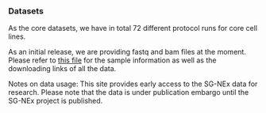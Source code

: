 ### Datasets

  As the core datasets, we have in total 72 different protocol runs for core cell lines. 
  
  As an initial release, we are providing fastq and bam files at the moment. Please refer to [this file]() for the sample information as well as the downloading links of all the data.

  Notes on data usage: This site provides early access to the SG-NEx data for research. Please note that the data is under publication embargo until the SG-NEx project is published.
